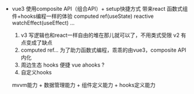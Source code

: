 - vue3 使用composite API（组合API）+ setup快捷方式
    带来react 函数式组件+hooks编程一样的体验
    computed ref(useState) reactive watchEffect(useEffect) ...
    1. v3 写逻辑也和react一样自由的堆在那儿就可以了，不用类式受限
        v2 有点变成了缺点
    2. computed ref... 为了助力函数式编程，乖乖的由vue3，composite API 内化
    3. 周边生态 hooks 便捷
        vue ahooks ?
    4. 自定义hooks        

    mvvm能力 + 数据管理能力 + 组件定义能力 + hooks定义能力